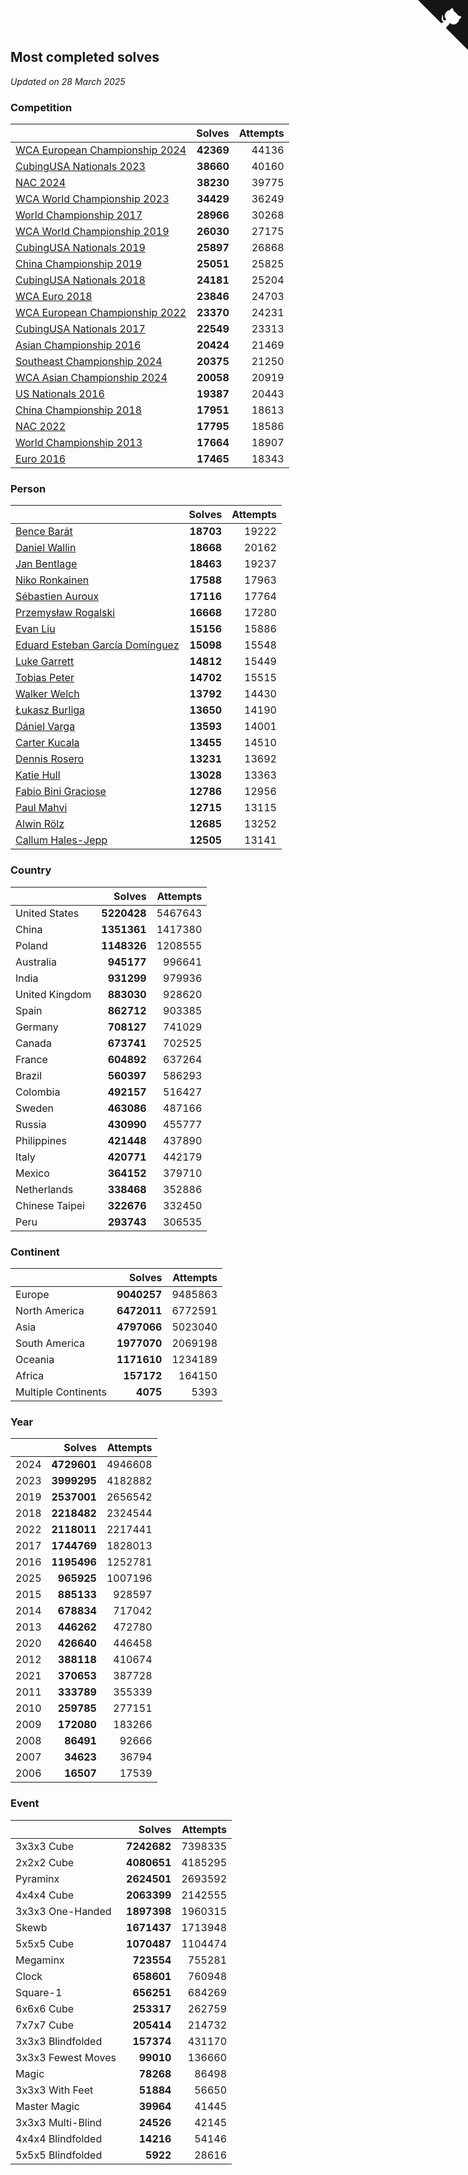 ## Most completed solves

*Updated on 28 March 2025*


### Competition

|  | Solves | Attempts |
| :--- | ---: | ---: |
| [WCA European Championship 2024](https://www.worldcubeassociation.org/competitions/Euro2024) | **42369** | 44136 |
| [CubingUSA Nationals 2023](https://www.worldcubeassociation.org/competitions/CubingUSANationals2023) | **38660** | 40160 |
| [NAC 2024](https://www.worldcubeassociation.org/competitions/NAC2024) | **38230** | 39775 |
| [WCA World Championship 2023](https://www.worldcubeassociation.org/competitions/WC2023) | **34429** | 36249 |
| [World Championship 2017](https://www.worldcubeassociation.org/competitions/WC2017) | **28966** | 30268 |
| [WCA World Championship 2019](https://www.worldcubeassociation.org/competitions/WC2019) | **26030** | 27175 |
| [CubingUSA Nationals 2019](https://www.worldcubeassociation.org/competitions/CubingUSANationals2019) | **25897** | 26868 |
| [China Championship 2019](https://www.worldcubeassociation.org/competitions/ChinaChampionship2019) | **25051** | 25825 |
| [CubingUSA Nationals 2018](https://www.worldcubeassociation.org/competitions/CubingUSANationals2018) | **24181** | 25204 |
| [WCA Euro 2018](https://www.worldcubeassociation.org/competitions/Euro2018) | **23846** | 24703 |
| [WCA European Championship 2022](https://www.worldcubeassociation.org/competitions/Euro2022) | **23370** | 24231 |
| [CubingUSA Nationals 2017](https://www.worldcubeassociation.org/competitions/CubingUSANationals2017) | **22549** | 23313 |
| [Asian Championship 2016](https://www.worldcubeassociation.org/competitions/AsianChampionship2016) | **20424** | 21469 |
| [Southeast Championship 2024](https://www.worldcubeassociation.org/competitions/SoutheastChampionship2024) | **20375** | 21250 |
| [WCA Asian Championship 2024](https://www.worldcubeassociation.org/competitions/RubiksWCAAsianChampionship2024) | **20058** | 20919 |
| [US Nationals 2016](https://www.worldcubeassociation.org/competitions/USNationals2016) | **19387** | 20443 |
| [China Championship 2018](https://www.worldcubeassociation.org/competitions/ChinaChampionship2018) | **17951** | 18613 |
| [NAC 2022](https://www.worldcubeassociation.org/competitions/NAC2022) | **17795** | 18586 |
| [World Championship 2013](https://www.worldcubeassociation.org/competitions/WC2013) | **17664** | 18907 |
| [Euro 2016](https://www.worldcubeassociation.org/competitions/Euro2016) | **17465** | 18343 |

### Person

|  | Solves | Attempts |
| :--- | ---: | ---: |
| [Bence Barát](https://www.worldcubeassociation.org/persons/2008BARA01) | **18703** | 19222 |
| [Daniel Wallin](https://www.worldcubeassociation.org/persons/2013WALL03) | **18668** | 20162 |
| [Jan Bentlage](https://www.worldcubeassociation.org/persons/2010BENT01) | **18463** | 19237 |
| [Niko Ronkainen](https://www.worldcubeassociation.org/persons/2010RONK01) | **17588** | 17963 |
| [Sébastien Auroux](https://www.worldcubeassociation.org/persons/2008AURO01) | **17116** | 17764 |
| [Przemysław Rogalski](https://www.worldcubeassociation.org/persons/2013ROGA02) | **16668** | 17280 |
| [Evan Liu](https://www.worldcubeassociation.org/persons/2009LIUE01) | **15156** | 15886 |
| [Eduard Esteban García Domínguez](https://www.worldcubeassociation.org/persons/2011EDUA01) | **15098** | 15548 |
| [Luke Garrett](https://www.worldcubeassociation.org/persons/2017GARR05) | **14812** | 15449 |
| [Tobias Peter](https://www.worldcubeassociation.org/persons/2014PETE03) | **14702** | 15515 |
| [Walker Welch](https://www.worldcubeassociation.org/persons/2011WELC01) | **13792** | 14430 |
| [Łukasz Burliga](https://www.worldcubeassociation.org/persons/2013BURL01) | **13650** | 14190 |
| [Dániel Varga](https://www.worldcubeassociation.org/persons/2008VARG01) | **13593** | 14001 |
| [Carter Kucala](https://www.worldcubeassociation.org/persons/2015KUCA01) | **13455** | 14510 |
| [Dennis Rosero](https://www.worldcubeassociation.org/persons/2010ROSE03) | **13231** | 13692 |
| [Katie Hull](https://www.worldcubeassociation.org/persons/2010HULL01) | **13028** | 13363 |
| [Fabio Bini Graciose](https://www.worldcubeassociation.org/persons/2010GRAC02) | **12786** | 12956 |
| [Paul Mahvi](https://www.worldcubeassociation.org/persons/2012MAHV01) | **12715** | 13115 |
| [Alwin Rölz](https://www.worldcubeassociation.org/persons/2016ROLZ01) | **12685** | 13252 |
| [Callum Hales-Jepp](https://www.worldcubeassociation.org/persons/2012HALE01) | **12505** | 13141 |

### Country

|  | Solves | Attempts |
| :--- | ---: | ---: |
| United States | **5220428** | 5467643 |
| China | **1351361** | 1417380 |
| Poland | **1148326** | 1208555 |
| Australia | **945177** | 996641 |
| India | **931299** | 979936 |
| United Kingdom | **883030** | 928620 |
| Spain | **862712** | 903385 |
| Germany | **708127** | 741029 |
| Canada | **673741** | 702525 |
| France | **604892** | 637264 |
| Brazil | **560397** | 586293 |
| Colombia | **492157** | 516427 |
| Sweden | **463086** | 487166 |
| Russia | **430990** | 455777 |
| Philippines | **421448** | 437890 |
| Italy | **420771** | 442179 |
| Mexico | **364152** | 379710 |
| Netherlands | **338468** | 352886 |
| Chinese Taipei | **322676** | 332450 |
| Peru | **293743** | 306535 |

### Continent

|  | Solves | Attempts |
| :--- | ---: | ---: |
| Europe | **9040257** | 9485863 |
| North America | **6472011** | 6772591 |
| Asia | **4797066** | 5023040 |
| South America | **1977070** | 2069198 |
| Oceania | **1171610** | 1234189 |
| Africa | **157172** | 164150 |
| Multiple Continents | **4075** | 5393 |

### Year

|  | Solves | Attempts |
| :--- | ---: | ---: |
| 2024 | **4729601** | 4946608 |
| 2023 | **3999295** | 4182882 |
| 2019 | **2537001** | 2656542 |
| 2018 | **2218482** | 2324544 |
| 2022 | **2118011** | 2217441 |
| 2017 | **1744769** | 1828013 |
| 2016 | **1195496** | 1252781 |
| 2025 | **965925** | 1007196 |
| 2015 | **885133** | 928597 |
| 2014 | **678834** | 717042 |
| 2013 | **446262** | 472780 |
| 2020 | **426640** | 446458 |
| 2012 | **388118** | 410674 |
| 2021 | **370653** | 387728 |
| 2011 | **333789** | 355339 |
| 2010 | **259785** | 277151 |
| 2009 | **172080** | 183266 |
| 2008 | **86491** | 92666 |
| 2007 | **34623** | 36794 |
| 2006 | **16507** | 17539 |

### Event

|  | Solves | Attempts |
| :--- | ---: | ---: |
| 3x3x3 Cube | **7242682** | 7398335 |
| 2x2x2 Cube | **4080651** | 4185295 |
| Pyraminx | **2624501** | 2693592 |
| 4x4x4 Cube | **2063399** | 2142555 |
| 3x3x3 One-Handed | **1897398** | 1960315 |
| Skewb | **1671437** | 1713948 |
| 5x5x5 Cube | **1070487** | 1104474 |
| Megaminx | **723554** | 755281 |
| Clock | **658601** | 760948 |
| Square-1 | **656251** | 684269 |
| 6x6x6 Cube | **253317** | 262759 |
| 7x7x7 Cube | **205414** | 214732 |
| 3x3x3 Blindfolded | **157374** | 431170 |
| 3x3x3 Fewest Moves | **99010** | 136660 |
| Magic | **78268** | 86498 |
| 3x3x3 With Feet | **51884** | 56650 |
| Master Magic | **39964** | 41445 |
| 3x3x3 Multi-Blind | **24526** | 42145 |
| 4x4x4 Blindfolded | **14216** | 54146 |
| 5x5x5 Blindfolded | **5922** | 28616 |


<a href="https://github.com/jonatanklosko/wca_statistics" class="github-corner" aria-label="View source on Github"><svg width="80" height="80" viewBox="0 0 250 250" style="fill:#151513; color:#fff; position: absolute; top: 0; border: 0; right: 0;" aria-hidden="true"><path d="M0,0 L115,115 L130,115 L142,142 L250,250 L250,0 Z"></path><path d="M128.3,109.0 C113.8,99.7 119.0,89.6 119.0,89.6 C122.0,82.7 120.5,78.6 120.5,78.6 C119.2,72.0 123.4,76.3 123.4,76.3 C127.3,80.9 125.5,87.3 125.5,87.3 C122.9,97.6 130.6,101.9 134.4,103.2" fill="currentColor" style="transform-origin: 130px 106px;" class="octo-arm"></path><path d="M115.0,115.0 C114.9,115.1 118.7,116.5 119.8,115.4 L133.7,101.6 C136.9,99.2 139.9,98.4 142.2,98.6 C133.8,88.0 127.5,74.4 143.8,58.0 C148.5,53.4 154.0,51.2 159.7,51.0 C160.3,49.4 163.2,43.6 171.4,40.1 C171.4,40.1 176.1,42.5 178.8,56.2 C183.1,58.6 187.2,61.8 190.9,65.4 C194.5,69.0 197.7,73.2 200.1,77.6 C213.8,80.2 216.3,84.9 216.3,84.9 C212.7,93.1 206.9,96.0 205.4,96.6 C205.1,102.4 203.0,107.8 198.3,112.5 C181.9,128.9 168.3,122.5 157.7,114.1 C157.9,116.9 156.7,120.9 152.7,124.9 L141.0,136.5 C139.8,137.7 141.6,141.9 141.8,141.8 Z" fill="currentColor" class="octo-body"></path></svg></a><style>.github-corner:hover .octo-arm{animation:octocat-wave 560ms ease-in-out}@keyframes octocat-wave{0%,100%{transform:rotate(0)}20%,60%{transform:rotate(-25deg)}40%,80%{transform:rotate(10deg)}}@media (max-width:500px){.github-corner:hover .octo-arm{animation:none}.github-corner .octo-arm{animation:octocat-wave 560ms ease-in-out}}</style>
